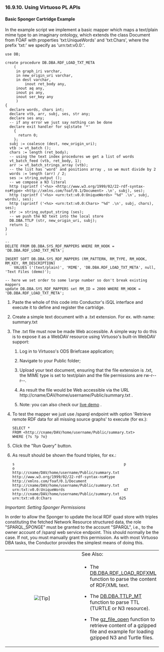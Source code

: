 <div>

<div>

<div>

<div>

### 16.9.10. Using Virtuoso PL APIs

</div>

</div>

</div>

<div>

<div>

<div>

<div>

#### Basic Sponger Cartridge Example

</div>

</div>

</div>

In the example script we implement a basic mapper which maps a
text/plain mime type to an imaginary ontology, which extends the class
Document from FOAF with properties 'txt:UniqueWords' and 'txt:Chars',
where the prefix 'txt:' we specify as 'urn:txt:v0.0:'.

``` programlisting
use DB;

create procedure DB.DBA.RDF_LOAD_TXT_META
    (
     in graph_iri varchar,
     in new_origin_uri varchar,
     in dest varchar,
         inout ret_body any,
     inout aq any,
     inout ps any,
     inout ser_key any
     )
{
  declare words, chars int;
  declare vtb, arr, subj, ses, str any;
  declare ses any;
  -- if any error we just say nothing can be done
  declare exit handler for sqlstate '*'
    {
      return 0;
    };
  subj := coalesce (dest, new_origin_uri);
  vtb := vt_batch ();
  chars := length (ret_body);
  -- using the text index procedures we get a list of words
  vt_batch_feed (vtb, ret_body, 1);
  arr := vt_batch_strings_array (vtb);
  -- the list has 'word' and positions array , so we must divide by 2
  words := length (arr) / 2;
  ses := string_output ();
  -- we compose a N3 literal
  http (sprintf ('<%s> <http://www.w3.org/1999/02/22-rdf-syntax-ns#type> <http://xmlns.com/foaf/0.1/Document> .\n', subj), ses);
  http (sprintf ('<%s> <urn:txt:v0.0:UniqueWords> "%d" .\n', subj, words), ses);
  http (sprintf ('<%s> <urn:txt:v0.0:Chars> "%d" .\n', subj, chars), ses);
  str := string_output_string (ses);
  -- we push the N3 text into the local store
  DB.DBA.TTLP (str, new_origin_uri, subj);
  return 1;
}
;

--
DELETE FROM DB.DBA.SYS_RDF_MAPPERS WHERE RM_HOOK = 'DB.DBA.RDF_LOAD_TXT_META';

INSERT SOFT DB.DBA.SYS_RDF_MAPPERS (RM_PATTERN, RM_TYPE, RM_HOOK, RM_KEY, RM_DESCRIPTION)
    VALUES ('(text/plain)', 'MIME', 'DB.DBA.RDF_LOAD_TXT_META', null, 'Text Files (demo)');

-- here we set order to some large number so don't break existing mappers
update DB.DBA.SYS_RDF_MAPPERS set RM_ID = 2000 WHERE RM_HOOK = 'DB.DBA.RDF_LOAD_TXT_META';
```

<div>

1.  Paste the whole of this code into Conductor's iSQL interface and
    execute it to define and register the cartridge.

2.  Create a simple text document with a .txt extension. For ex. with
    name: summary.txt

3.  The .txt file must now be made Web accessible. A simple way to do
    this is to expose it as a WebDAV resource using Virtuoso's built-in
    WebDAV support:

    <div>

    1.  Log in to Virtuoso's ODS Briefcase application;

    2.  Navigate to your Public folder;

    3.  Upload your text document, ensuring that the file extension is
        .txt, the MIME type is set to text/plain and the file
        permissions are rw-r--r--.

    4.  As result the file would be Web accessible via the URL
        http://cname/DAV/home/username/Public/summary.txt .

    5.  Note: you can also check our <a
        href="http://demo.openlinksw.com/tutorial/hosting/ho_s_30/WebCalendar/tools/summary.txt"
        class="ulink" target="_top">live demo</a> .

    </div>

4.  To test the mapper we just use /sparql endpoint with option
    'Retrieve remote RDF data for all missing source graphs' to execute
    (for ex.):

    ``` programlisting
    SELECT *
    FROM <http://cname/DAV/home/username/Public/summary.txt>
    WHERE {?s ?p ?o}
    ```

5.  Click the "Run Query" button.

6.  As result should be shown the found triples, for ex.:

    ``` programlisting
    s                                                  p                                                o
    http://cname/DAV/home/username/Public/summary.txt  http://www.w3.org/1999/02/22-rdf-syntax-ns#type  http://xmlns.com/foaf/0.1/Document
    http://cname/DAV/home/username/Public/summary.txt  urn:txt:v0.0:UniqueWords                           47
    http://cname/DAV/home/username/Public/summary.txt  urn:txt:v0.0:Chars                               625
    ```

</div>

<span class="emphasis">*Important: Setting Sponger Permissions*</span>

In order to allow the Sponger to update the local RDF quad store with
triples constituting the fetched Network Resource structured data, the
role "SPARQL_SPONGE" must be granted to the account "SPARQL", i.e., to
the owner account of /sparql web service endpoint. This should normally
be the case. If not, you must manually grant this permission. As with
most Virtuoso DBA tasks, the Conductor provides the simplest means of
doing this.

<div>

<table data-border="0" data-summary="Tip: See Also:">
<colgroup>
<col style="width: 50%" />
<col style="width: 50%" />
</colgroup>
<tbody>
<tr class="odd">
<td rowspan="2" style="text-align: center;" data-valign="top"
width="25"><img src="images/tip.png" alt="[Tip]" /></td>
<td style="text-align: left;">See Also:</td>
</tr>
<tr class="even">
<td style="text-align: left;" data-valign="top"><div
class="itemizedlist">
<ul>
<li><p>The <a href="fn_rdf_load_rdfxml.html" class="link"
title="DB.DBA.RDF_LOAD_RDFXML">DB.DBA.RDF_LOAD_RDFXML</a> function to
parse the content of RDF/XML text.</p></li>
<li><p>The <a href="fn_ttlp_mt.html" class="link"
title="DB.DBA.TTLP_MT">DB.DBA.TTLP_MT</a> function to parse TTL (TURTLE
or N3 resource).</p></li>
<li><p>The <a href="fn_gz_file_open.html" class="link"
title="gz_file_open">gz_file_open</a> function to retrieve content of a
gzipped file and example for loading gzipped N3 and Turtle
files.</p></li>
</ul>
</div></td>
</tr>
</tbody>
</table>

</div>

</div>

</div>
